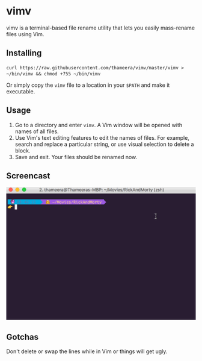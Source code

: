 # vimv

vimv is a terminal-based file rename utility that lets you easily mass-rename files using Vim.

## Installing

```
curl https://raw.githubusercontent.com/thameera/vimv/master/vimv > ~/bin/vimv && chmod +755 ~/bin/vimv
```

Or simply copy the `vimv` file to a location in your `$PATH` and make it executable.

## Usage

1. Go to a directory and enter `vimv`. A Vim window will be opened with names of all files.
2. Use Vim's text editing features to edit the names of files. For example, search and replace a particular string, or use visual selection to delete a block.
3. Save and exit. Your files should be renamed now.

## Screencast

![alt text](screencast.gif "vimv in action")

## Gotchas

Don't delete or swap the lines while in Vim or things will get ugly.
